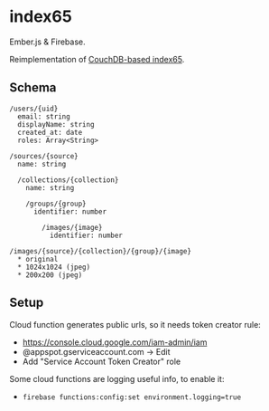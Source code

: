 # index65

Ember.js & Firebase.

Reimplementation of [CouchDB-based index65](https://bitbucket.org/ampatspell/index65/src/default/
).

## Schema

```
/users/{uid}
  email: string
  displayName: string
  created_at: date
  roles: Array<String>

/sources/{source}
  name: string

  /collections/{collection}
    name: string

    /groups/{group}
      identifier: number

        /images/{image}
          identifier: number
```

```
/images/{source}/{collection}/{group}/{image}
  * original
  * 1024x1024 (jpeg)
  * 200x200 (jpeg)
```

## Setup

Cloud function generates public urls, so it needs token creator rule:

* https://console.cloud.google.com/iam-admin/iam
* <app-id>@appspot.gserviceaccount.com → Edit
* Add "Service Account Token Creator" role

Some cloud functions are logging useful info, to enable it:

* `firebase functions:config:set environment.logging=true`
